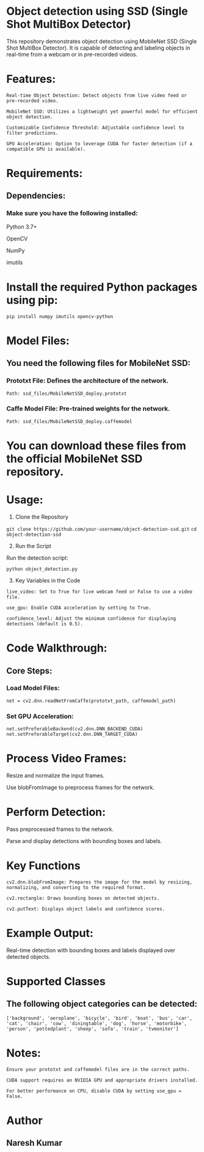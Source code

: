# Object detection using SSD (Single Shot MultiBox Detector)
This repository demonstrates object detection using MobileNet SSD (Single Shot MultiBox Detector). It is capable of detecting and labeling objects in real-time from a webcam or in pre-recorded videos.

# Features:

```Real-time Object Detection: Detect objects from live video feed or pre-recorded video.```

```MobileNet SSD: Utilizes a lightweight yet powerful model for efficient object detection.```

```Customizable Confidence Threshold: Adjustable confidence level to filter predictions.```

```GPU Acceleration: Option to leverage CUDA for faster detection (if a compatible GPU is available).```

# Requirements:

## Dependencies:

### Make sure you have the following installed:

Python 3.7+

OpenCV

NumPy

imutils

# Install the required Python packages using pip:

``` pip install numpy imutils opencv-python ```

# Model Files:

## You need the following files for MobileNet SSD:

### Prototxt File: Defines the architecture of the network.

``` Path: ssd_files/MobileNetSSD_deploy.prototxt ```

### Caffe Model File: Pre-trained weights for the network.

``` Path: ssd_files/MobileNetSSD_deploy.caffemodel ```

# You can download these files from the official MobileNet SSD repository.

# Usage:

1. Clone the Repository

``` git clone https://github.com/your-username/object-detection-ssd.git ```
``` cd object-detection-ssd ```

2. Run the Script

Run the detection script:

``` python object_detection.py ```

3. Key Variables in the Code

``` live_video: Set to True for live webcam feed or False to use a video file. ```

``` use_gpu: Enable CUDA acceleration by setting to True. ```

``` confidence_level: Adjust the minimum confidence for displaying detections (default is 0.5). ```

# Code Walkthrough:

## Core Steps:

### Load Model Files:

``` net = cv2.dnn.readNetFromCaffe(prototxt_path, caffemodel_path) ```

### Set GPU Acceleration:

``` net.setPreferableBackend(cv2.dnn.DNN_BACKEND_CUDA) ```
``` net.setPreferableTarget(cv2.dnn.DNN_TARGET_CUDA) ```

# Process Video Frames:

Resize and normalize the input frames.

Use blobFromImage to preprocess frames for the network.

# Perform Detection:

Pass preprocessed frames to the network.

Parse and display detections with bounding boxes and labels.

# Key Functions

``` cv2.dnn.blobFromImage: Prepares the image for the model by resizing, normalizing, and converting to the required format. ```

``` cv2.rectangle: Draws bounding boxes on detected objects. ```

``` cv2.putText: Displays object labels and confidence scores. ```

# Example Output:

Real-time detection with bounding boxes and labels displayed over detected objects.

# Supported Classes

## The following object categories can be detected:

```['background', 'aeroplane', 'bicycle', 'bird', 'boat', 'bus', 'car', 'cat', 'chair', 'cow', 'diningtable', 'dog', 'horse', 'motorbike', 'person', 'pottedplant', 'sheep', 'sofa', 'train', 'tvmonitor']```

# Notes:

```Ensure your prototxt and caffemodel files are in the correct paths.```

```CUDA support requires an NVIDIA GPU and appropriate drivers installed.```

```For better performance on CPU, disable CUDA by setting use_gpu = False.```

# Author

## Naresh Kumar

